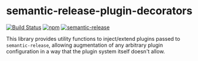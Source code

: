# semantic-release-plugin-decorators

[![Build Status](https://travis-ci.org/pmowrer/semantic-release-plugin-decorators.svg?branch=master)](https://travis-ci.org/pmowrer/semantic-release-plugin-decorators) [![npm](https://img.shields.io/npm/v/semantic-release-plugin-decorators.svg)](https://www.npmjs.com/package/semantic-release-plugin-decorators) [![semantic-release](https://img.shields.io/badge/%20%20%F0%9F%93%A6%F0%9F%9A%80-semantic--release-e10079.svg)](https://github.com/semantic-release/semantic-release)


This library provides utility functions to inject/extend plugins passed to `semantic-release`, allowing augmentation of any arbitrary plugin configuration in a way that the plugin system itself doesn't allow.
